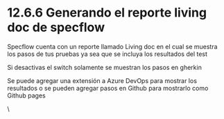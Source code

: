 # 12.6.6 Generando el reporte living doc de specflow

Specflow cuenta con un reporte llamado Living doc en el cual se muestra los pasos de tus pruebas ya sea que se incluya los resultados del test



&#x20;Si desactivas el switch solamente se muestran los pasos en gherkin



Se puede agregar una extensión a Azure DevOps para mostrar los resultados o se pueden agregar pasos en Github para mostrarlo como Github pages



\
